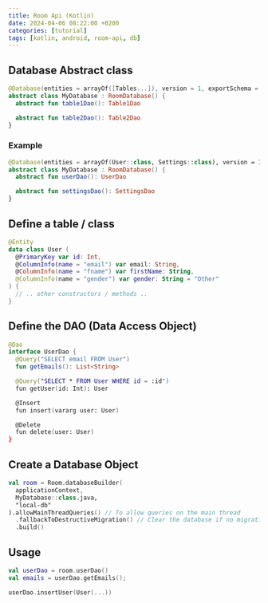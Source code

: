 ```yaml
---
title: Room Api (Kotlin)
date: 2024-04-06 08:22:00 +0200
categories: [tutorial]
tags: [kotlin, android, room-api, db]
---
```


## Database Abstract class

```kotlin
@Database(entities = arrayOf([Tables...]), version = 1, exportSchema = false)
abstract class MyDatabase : RoomDatabase() {
  abstract fun table1Dao(): Table1Dao

  abstract fun table2Dao(): Table2Dao
}
```

### Example

```kotlin
@Database(entities = arrayOf(User::class, Settings::class), version = 1, exportSchema = false)
abstract class MyDatabase : RoomDatabase() {
  abstract fun userDao(): UserDao

  abstract fun settingsDao(): SettingsDao
}
```

## Define a table / class

```kotlin
@Entity
data class User (
  @PrimaryKey var id: Int,
  @ColumnInfo(name = "email") var email: String,
  @ColumnInfo(name = "fname") var firstName: String,
  @ColumnInfo(name = "gender") var gender: String = "Other"
) {
  // .. other constructors / methods .. 
}
```

## Define the DAO (Data Access Object)

```kotlin
@Dao
interface UserDao {
  @Query("SELECT email FROM User")
  fun getEmails(): List<String>

  @Query("SELECT * FROM User WHERE id = :id")
  fun getUser(id: Int): User

  @Insert
  fun insert(vararg user: User)

  @Delete
  fun delete(user: User)
}
```

## Create a Database Object

```kotlin
val room = Room.databaseBuilder(
  applicationContext,
  MyDatabase::class.java,
  "local-db"
).allowMainThreadQueries() // To allow queries on the main thread
  .fallbackToDestructiveMigration() // Clear the database if no migration is defined
  .build()
```

## Usage

```kotlin
val userDao = room.userDao()
val emails = userDao.getEmails();

userDao.insertUser(User(...))
```
